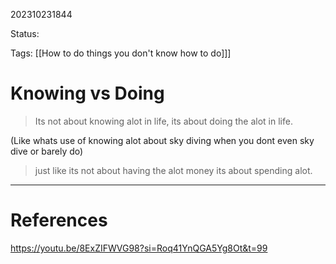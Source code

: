 202310231844

Status: 

Tags: [[How to do things you don't know how to do]]]

# Knowing vs Doing


>Its not about knowing alot in life, its about doing the alot in life. 

(Like whats use of knowing alot about sky diving when you dont even sky dive or barely do)

>just like its not about having the alot money its about spending alot.



_ _ _ 

# References

https://youtu.be/8ExZIFWVG98?si=Roq41YnQGA5Yg8Ot&t=99
